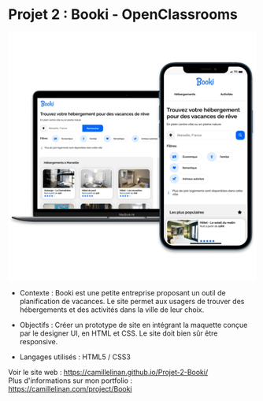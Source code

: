 # Projet 2 : Booki - OpenClassrooms

![Alt text](/bookiCover.webp?raw=true "Cover Booki OpenClassrooms")

+ Contexte :
Booki est une petite entreprise proposant un outil de planification de vacances. Le site permet aux usagers de trouver des hébergements et des activités dans la ville de leur choix.

+ Objectifs :
Créer un prototype de site en intégrant la maquette conçue par le designer UI, en HTML et CSS. Le site doit bien sûr être responsive.

+ Langages utilisés :
HTML5 / CSS3


Voir le site web : https://camillelinan.github.io/Projet-2-Booki/ <br/>
Plus d'informations sur mon portfolio : https://camillelinan.com/project/Booki

